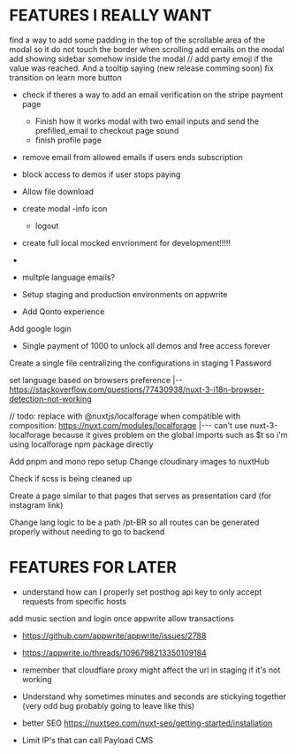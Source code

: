 # FEATURES I REALLY WANT

find a way to add some padding in the top of the scrollable area of the modal so it do not touch the border when scrolling
add emails on the modal
add showing sidebar somehow inside the modal
// add party emoji if the value was reached. And a tooltip saying (new release comming soon)
fix transition on learn more button

- check if theres a way to add an email verification on the stripe payment page

  - Finish how it works modal with two email inputs and send the prefilled_email to checkout page
    sound
  - finish profile page

- remove email from allowed emails if users ends subscription
- block access to demos if user stops paying
- Allow file download

- create modal
  -info icon

  - logout

- create full local mocked envrionment for development!!!!!
-
- multple language emails?
- Setup staging and production environments on appwrite
- Add Qonto experience

Add google login

- Single payment of 1000 to unlock all demos and free access forever

Create a single file centralizing the configurations in staging 1 Password

set language based on browsers preference
|-- https://stackoverflow.com/questions/77430938/nuxt-3-i18n-browser-detection-not-working

// todo: replace with @nuxtjs/localforage when compatible with composition: https://nuxt.com/modules/localforage
|--- can't use nuxt-3-localforage because it gives problem on the global imports such as $t so i'm using localforage npm package directly

Add pnpm and mono repo setup
Change cloudinary images to nuxtHub

Check if scss is being cleaned up

Create a page similar to that pages that serves as presentation card (for instagram link)

Change lang logic to be a path /pt-BR so all routes can be generated properly without needing to go to backend

# FEATURES FOR LATER

- understand how can I properly set posthog api key to only accept requests from specific hosts

add music section and login once appwrite allow transactions

- https://github.com/appwrite/appwrite/issues/2788
- https://appwrite.io/threads/1096798213350109184
- remember that cloudflare proxy might affect the url in staging if it's not working

- Understand why sometimes minutes and seconds are stickying together (very odd bug probably going to leave like this)

- better SEO https://nuxtseo.com/nuxt-seo/getting-started/installation

- Limit IP's that can call Payload CMS
